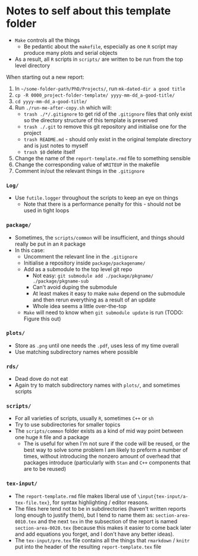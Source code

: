 # Notes to self about this template folder

- `Make` controls all the things
    - Be pedantic about the `makefile`, especially as one `R` script may produce many plots and serial objects
- As a result, all `R` scripts in `scripts/` are written to be run from the top level directory

When starting out a new report:

1. In `~/some-folder-path/PhD/Projects/`, run `mk-dated-dir a good title`
1. `cp -R 0000_project-folder-template/ yyyy-mm-dd_a-good-title/` 
1. `cd yyyy-mm-dd_a-good-title/`
1. Run `./run-me-after-copy.sh` which will:
    - `trash ./*/.gitignore` to get rid of the `.gitignore` files that only exist so the directory structure of this template is preserved
    - `trash ./.git` to remove this git repository and initialise one for the project
    - `trash README.md` - should only exist in the original template directory and is just notes to myself
    - `trash $0` delete itself
1. Change the name of the `report-template.rmd` file to something sensible
1. Change the corresponding value of `WRITEUP` in the makefile
1. Comment in/out the relevant things in the `.gitignore`

### `Log/`

- Use `futile.logger` throughout the scripts to keep an eye on things
    - Note that there is a performance penalty for this - should not be used in tight loops

### `package/`

- Sometimes, the `scripts/common` will be insufficient, and things should really be put in an `R` package
- In this case:
    - Uncomment the relevant line in the `.gitignore`
    - Initialise a repository inside `package/packagename/`
    - Add as a submodule to the top level git repo
        - Not easy: `git submodule add ./package/pkgname/ ./package/pkgname-sub`
        - Can't avoid duping the submodule
        - At least makes it easy to make `make` depend on the submodule and then rerun everything as a result of an update
        - Whole idea seems a little over-the-top
    - `Make` will need to know when `git submodule update` is run (TODO: Figure this out)

### `plots/`

- Store as `.png` until one needs the `.pdf`, uses less of my time overall
- Use matching subdirectory names where possible

### `rds/`

- Dead dove do not eat
- Again try to match subdirectory names with `plots/`, and sometimes scripts

### `scripts/`

- For all varieties of scripts, usually `R`, sometimes `C++` or `sh`
- Try to use subdirectories for smaller topics
- The `scripts/common` folder exists as a kind of mid way point between one huge `R` file and a package
    - The is useful for when I'm not sure if the code will be reused, or the best way to solve some problem I am likely to preform a number of times, without introducing the nonzero amount of overhead that packages introduce (particularly with `Stan` and `C++` components that are to be reused)

### `tex-input/`

- The `report-template.rmd` file makes liberal use of `\input{tex-input/a-tex-file.tex}`, for syntax highlighting / editor reasons.
- The files here tend not to be in subdirectories (haven't written reports long enough to justify them), but I tend to name them as: `section-area-0010.tex` and the next `tex` in the subsection of the report is named `section-area-0020.tex` (because this makes it easier to come back later and add equations you forget, and I don't have any better ideas).
- The `tex-input/pre.tex` file contains all the things that `rmarkdown` / `knitr` put into the header of the resulting `report-template.tex` file